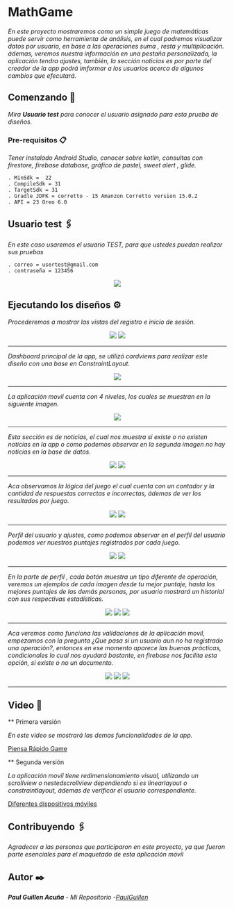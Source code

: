 # MathGame

_En este proyecto mostraremos como un simple juego de matemáticas puede servir como herramienta de análisis, en el cual podremos visualizar datos  por usuario, en base a las operaciones suma , resta y multiplicación. ádemas, veremos nuestra información en una pestaña personalizada, la aplicación tendra ajustes, también, la sección noticias es por parte del creador de la app podrá imformar a los usuarios acerca de algunos cambios que efecutará._

## Comenzando 🚀

_Mira **Usuario test** para conocer el usuario asignado para esta prueba de diseños._

### Pre-requisitos 📋

_Tener instalado Android Studio, conocer sobre kotlin, consultas con firestore, firebase database, gráfico de pastel, sweet alert , glide._

```
. MinSdk =  22
. CompileSdk = 31
. TargetSdk = 31
. Gradle JDFK = corretto - 15 Amanzon Corretto version 15.0.2
. API = 23 Oreo 6.0
```

## Usuario test 🖇️

_En este caso usaremos el usuario TEST, para que ustedes puedan realizar sus pruebas_

```
. correo = usertest@gmail.com
. contraseña = 123456
```

<p align="center">
 <img src="https://user-images.githubusercontent.com/43099030/176563630-36647153-970e-4b85-bc81-9f9488b41ba5.png"/>
</p>


## Ejecutando los diseños ⚙️

_Procederemos a mostrar las vistas del registro e inicio de sesión._

<p align="center">
 <img src="https://i.postimg.cc/nhBLCRYj/Screenshot-1652891156.png"/>
 <img src="https://i.postimg.cc/VNFLFJhz/Screenshot-1652891164.png"/>
</p>

 ---

_Dashboard principal de la app, se utilizó cardviews para realizar este diseño con una base en ConstraintLayout._

<p align="center">
 <img src="https://i.postimg.cc/85PkX18M/Screenshot-1652891208.png"/>
</p>

---

_La aplicación movil cuenta con 4 niveles, los cuales se muestran en la siguiente imagen._

<p align="center">
 <img src="https://i.postimg.cc/90v3dCgw/Screenshot-1656548731.png)](https://postimg.cc/ctM5ZySd"/>
</p>

---

_Esta sección es de noticias, el cual nos muestra si existe o no existen noticias en la app o como podemos observar en la segunda imagen no hay noticias en la base de datos._

<p align="center">
 <img src="https://i.postimg.cc/ZnXTqpWx/Screenshot-1652891218.png"/>
 <img src="https://i.postimg.cc/wTdNFmfm/Screenshot-1652891930.png"/>
</p>

---

_Aca observamos la lógica del juego el cual cuenta con un contador y la cantidad de respuestas correctas e incorrectas, ádemas de ver los resultados por juego._

<p align="center">
 <img src="https://i.postimg.cc/x8g9Khpg/Screenshot-1652891228.png"/>
 <img src="https://i.postimg.cc/2jxjRLjv/Screenshot-1652891259.png"/>
</p>

---

_Perfil del usuario y ajustes, como podemos observar en el perfil del usuario podemos ver nuestros puntajes registrados por cada juego._

<p align="center">
 <img src="https://i.postimg.cc/T166WRK7/Screenshot-1656551246.png"/>
 <img src="https://i.postimg.cc/9XkX15Lw/Screenshot-1652891220.png"/>
</p>

---

_En la parte de perfil , cada botón muestra un tipo diferente de operación, veremos un ejemplos de cada imagen desde tu mejor puntaje, hasta los mejores puntajes de las demás personas, por usuario mostrará un historial con sus respectivas estadísticas._

<p align="center">

 <img src="https://i.postimg.cc/25thQ5Nx/Screenshot-1656551754.png"/>
 <img src="https://i.postimg.cc/tTVP2HXG/Screenshot-1656551757.png"/>
 <img src="https://i.postimg.cc/hvWmY3jz/Screenshot-1656551764.png"/>
</p>

---

_Aca veremos como funciona las validaciones de la aplicación movil, empezamos con la pregunta ¿Que pasa si un usuario aun no ha registrado una operación?, entonces en ese momento aparece las buenas prácticas, condicionales lo cual nos ayudará bastante, en firebase nos facilita esta opción, si existe o no un documento._

<p align="center">

 <img src="https://i.postimg.cc/QdNPFfbr/Screenshot-1656552054.png"/>
 <img src="https://i.postimg.cc/QdNPFfbr/Screenshot-1656552054.png"/>
 <img src="https://i.postimg.cc/52PrL87Q/Screenshot-1656552056.png"/>
</p>

---

## Video 📄

** Primera versión

_En este video se mostrará las demas funcionalidades de la app._

[Piensa Rápido Game](https://user-images.githubusercontent.com/43099030/169093389-d48f1c99-cf94-4ea0-946f-294b64cd4300.mp4)

** Segunda versión

_La aplicación movil tiene redimensionamiento visual, utilizando un scrollview o nestedscrollview dependiendo si es linearlayout o constraintlayout, ádemas de verificar el usuario correspondiente._

[Diferentes dispositivos móviles](https://user-images.githubusercontent.com/43099030/176303171-ea7387b5-c34e-487c-9f34-158811293182.mp4)

## Contribuyendo 🖇️

_Agradecer a las personas que participaron en este proyecto, ya que fueron parte esenciales para el maquetado de esta aplicación móvil_

## Autor ✒️

_**Paul Guillen Acuña** - *Mi Repositorio* -[PaulGuillen](https://github.com/PaulGuillen?tab=repositories)_
